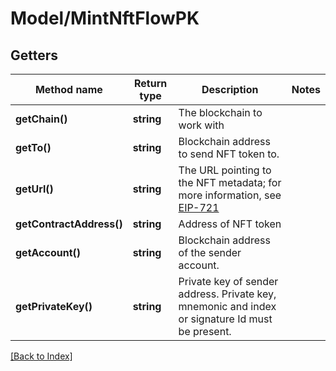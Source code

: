 # Model/MintNftFlowPK

## Getters

Method name | Return type | Description | Notes
------------ | ------------- | ------------- | -------------
**getChain()** | **string** | The blockchain to work with |
**getTo()** | **string** | Blockchain address to send NFT token to. |
**getUrl()** | **string** | The URL pointing to the NFT metadata; for more information, see <a href="https://eips.ethereum.org/EIPS/eip-721#specification" target="_blank">EIP-721</a> |
**getContractAddress()** | **string** | Address of NFT token |
**getAccount()** | **string** | Blockchain address of the sender account. |
**getPrivateKey()** | **string** | Private key of sender address. Private key, mnemonic and index or signature Id must be present. |

[[Back to Index]](../index.md)
